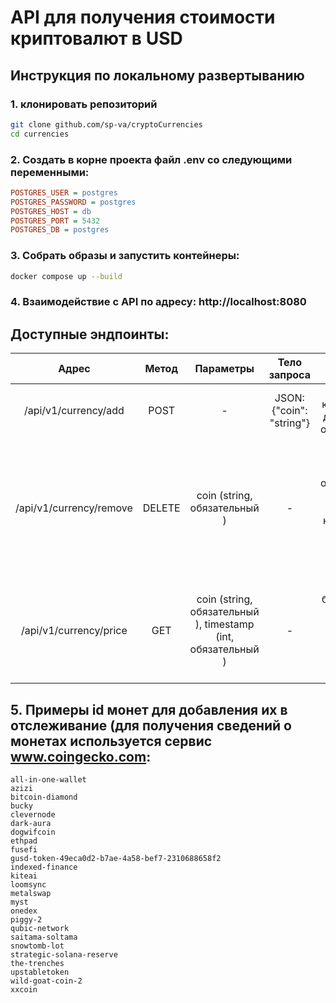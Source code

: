 # API для получения стоимости криптовалют в USD

## Инструкция по локальному развертыванию
### 1. клонировать репозиторий
```bash
git clone github.com/sp-va/cryptoCurrencies
cd currencies
```

### 2. Создать в корне проекта файл .env со следующими переменными:
```ini
POSTGRES_USER = postgres
POSTGRES_PASSWORD = postgres
POSTGRES_HOST = db
POSTGRES_PORT = 5432
POSTGRES_DB = postgres
```

### 3. Собрать образы и запустить контейнеры:
```bash
docker compose up --build
```

### 4. Взаимодействие с API по адресу: http://localhost:8080

## Доступные эндпоинты:
| Адрес |Метод|Параметры|Тело запроса|Что делает|
| :---: | :---: | :---: | :---: | :---: |
| /api/v1/currency/add | POST | - | JSON:{"coin": "string"} | Добавление койна для его дальнейшего отслеживания |
| /api/v1/currency/remove | DELETE | coin (string, обязательный ) | - | Удаление койна из списка отслеживания (не удаляет при этом накопленные ранее по этому койну записи его цены) |
| /api/v1/currency/price | GET | coin (string, обязательный ), timestamp (int, обязательный  ) | - | Получить ближайшую к данному моменту времени timestamp стоимость монеты coin |


## 5. Примеры id монет для добавления их в отслеживание (для получения сведений о монетах используется сервис www.coingecko.com:
```
all-in-one-wallet
azizi
bitcoin-diamond
bucky
clevernode
dark-aura
dogwifcoin
ethpad
fusefi
gusd-token-49eca0d2-b7ae-4a58-bef7-2310688658f2
indexed-finance
kiteai
loomsync
metalswap
myst
onedex
piggy-2
qubic-network
saitama-soltama
snowtomb-lot
strategic-solana-reserve
the-trenches
upstabletoken
wild-goat-coin-2
xxcoin
```
